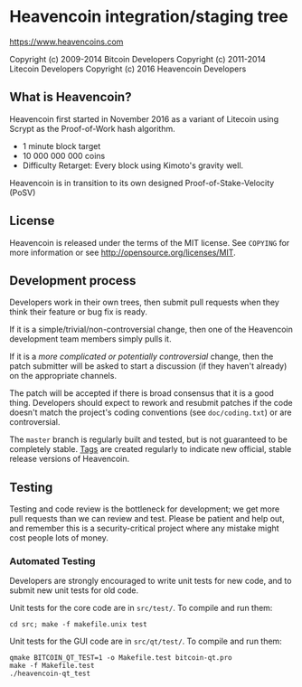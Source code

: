 Heavencoin integration/staging tree
================================

https://www.heavencoins.com

Copyright (c) 2009-2014 Bitcoin Developers
Copyright (c) 2011-2014 Litecoin Developers
Copyright (c) 2016 Heavencoin Developers

What is Heavencoin?
----------------

Heavencoin first started in November 2016 as a variant of Litecoin using Scrypt as
the Proof-of-Work hash algorithm.
 - 1 minute block target
 - 10 000 000 000 coins 
 - Difficulty Retarget: Every block using Kimoto's gravity well.

Heavencoin is in transition to its own designed Proof-of-Stake-Velocity (PoSV) 

License
-------

Heavencoin is released under the terms of the MIT license. See `COPYING` for more
information or see http://opensource.org/licenses/MIT.

Development process
-------------------

Developers work in their own trees, then submit pull requests when they think
their feature or bug fix is ready.

If it is a simple/trivial/non-controversial change, then one of the Heavencoin
development team members simply pulls it.

If it is a *more complicated or potentially controversial* change, then the patch
submitter will be asked to start a discussion (if they haven't already) on the
appropriate channels.

The patch will be accepted if there is broad consensus that it is a good thing.
Developers should expect to rework and resubmit patches if the code doesn't
match the project's coding conventions (see `doc/coding.txt`) or are
controversial.

The `master` branch is regularly built and tested, but is not guaranteed to be
completely stable. [Tags](https://github.com/Heavencoin/heavencoin/tags) are created
regularly to indicate new official, stable release versions of Heavencoin.

Testing
-------

Testing and code review is the bottleneck for development; we get more pull
requests than we can review and test. Please be patient and help out, and
remember this is a security-critical project where any mistake might cost people
lots of money.

### Automated Testing

Developers are strongly encouraged to write unit tests for new code, and to
submit new unit tests for old code.

Unit tests for the core code are in `src/test/`. To compile and run them:

    cd src; make -f makefile.unix test

Unit tests for the GUI code are in `src/qt/test/`. To compile and run them:

    qmake BITCOIN_QT_TEST=1 -o Makefile.test bitcoin-qt.pro
    make -f Makefile.test
    ./heavencoin-qt_test
